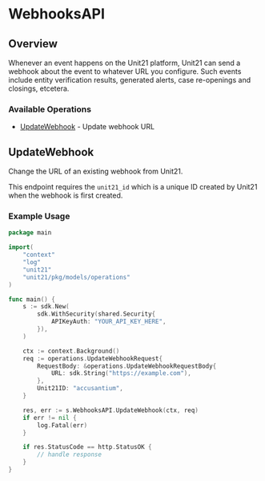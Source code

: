 # WebhooksAPI

## Overview

Whenever an event happens on the Unit21 platform, Unit21 can send a webhook about the event to whatever URL you configure. Such events include entity verification results, generated alerts, case re-openings and closings, etcetera.


### Available Operations

* [UpdateWebhook](#updatewebhook) - Update webhook URL

## UpdateWebhook

Change the URL of an existing webhook from Unit21.

This endpoint requires the `unit21_id` which is a unique ID created by Unit21 when the webhook is first created.

### Example Usage

```go
package main

import(
	"context"
	"log"
	"unit21"
	"unit21/pkg/models/operations"
)

func main() {
    s := sdk.New(
        sdk.WithSecurity(shared.Security{
            APIKeyAuth: "YOUR_API_KEY_HERE",
        }),
    )

    ctx := context.Background()    
    req := operations.UpdateWebhookRequest{
        RequestBody: &operations.UpdateWebhookRequestBody{
            URL: sdk.String("https://example.com"),
        },
        Unit21ID: "accusantium",
    }

    res, err := s.WebhooksAPI.UpdateWebhook(ctx, req)
    if err != nil {
        log.Fatal(err)
    }

    if res.StatusCode == http.StatusOK {
        // handle response
    }
}
```
